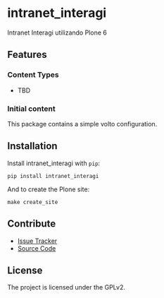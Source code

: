 # intranet_interagi

Intranet Interagi utilizando Plone 6

## Features

### Content Types

- TBD

### Initial content

This package contains a simple volto configuration.

Installation
------------

Install intranet_interagi with `pip`:

```shell
pip install intranet_interagi
```
And to create the Plone site:

```shell
make create_site
```

## Contribute

- [Issue Tracker](https://github.com/thalessalvador/intranet-interagi/issues)
- [Source Code](https://github.com/thalessalvador/intranet-interagi/)

## License

The project is licensed under the GPLv2.

